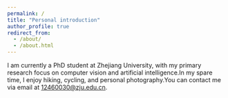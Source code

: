 ```yaml
---
permalink: /
title: "Personal introduction"
author_profile: true
redirect_from: 
  - /about/
  - /about.html
---
```


I am currently a PhD student at Zhejiang University, with my primary research focus on computer vision and artificial intelligence.In my spare time, I enjoy hiking, cycling, and personal photography.You can contact me via email at [12460030@zju.edu.cn](12460030@zju.edu.cn).
